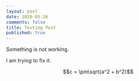```yaml
---
layout: post
date: 2020-05-26
comments: false
title: Testing Post
published: true
---
```


Something is not working.

I am trying to fix it.


$$c = \pm\sqrt{a^2 + b^2}$$